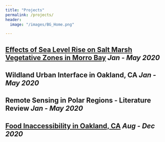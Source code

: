 ```yaml
---
title: "Projects"
permalink: /projects/
header:
  image: "/images/BG_Home.png"

---
```

[Effects of Sea Level Rise on Salt Marsh Vegetative Zones in Morro Bay](/projects/project_saltmarsh)
*Jan - May 2020*
<img src="{{ site.url }}{{ site.baseurl }}/images/main.PNG" alt="">
---
Wildland Urban Interface in Oakland, CA
*Jan - May 2020*
---
Remote Sensing in Polar Regions - Literature Review
*Jan - May 2020*
---
[Food Inaccessibility in Oakland, CA](/projects/project_foodinaccessibility.md)
*Aug - Dec 2020*
<img src="{{ site.url }}{{ site.baseurl }}/images/project_foodinaccessibility/main.PNG" alt="">
---
